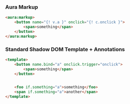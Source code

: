### Aura Markup

```html
<aura:markup>
    <button name="{! v.a }" onclick="{! c.onclick }">
        <span>something</span>
    </button>
</aura:markup>
```

### Standard Shadow DOM Template + Annotations

```html
<template>
    <button name.bind="a" onclick.trigger="onclick">
        <span>something</span>
    </button>


    <foo if.something="a">something</foo>
    <span if.something="a">another</span>
</template>
```
